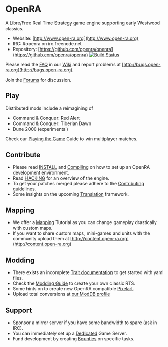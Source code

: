 # OpenRA

A Libre/Free Real Time Strategy game engine supporting early Westwood classics.

* Website: [http://www.open-ra.org](http://www.open-ra.org)
* IRC: \#openra on irc.freenode.net
* Repository: [https://github.com/openra/openra](https://github.com/openra/openra) [![Build Status](https://travis-ci.org/OpenRA/OpenRA.png?branch=bleed)](https://travis-ci.org/OpenRA/OpenRA)

Please read the [FAQ](https://github.com/OpenRA/OpenRA/wiki/FAQ) in our [Wiki](https://github.com/OpenRA/OpenRA/wiki) and report problems at [http://bugs.open-ra.org](http://bugs.open-ra.org).

Join the [Forums](http://www.sleipnirstuff.com/forum/viewforum.php?f=80) for discussion.

## Play

Distributed mods include a reimagining of
* Command & Conquer: Red Alert
* Command & Conquer: Tiberian Dawn
* Dune 2000 (experimental)

Check our [Playing the Game](https://github.com/OpenRA/OpenRA/wiki/Playing-the-game) Guide to win multiplayer matches.

## Contribute

* Please read [INSTALL](https://github.com/OpenRA/OpenRA/blob/bleed/INSTALL) and [Compiling](https://github.com/OpenRA/OpenRA/wiki/Compiling) on how to set up an OpenRA development environment.
* Read [HACKING](https://github.com/OpenRA/OpenRA/blob/bleed/HACKING) for an overview of the engine.
* To get your patches merged please adhere to the [Contributing](https://github.com/OpenRA/OpenRA/blob/bleed/CONTRIBUTING.md) guidelines.
* Some insights on the upcoming [Translation](https://github.com/OpenRA/OpenRA/wiki/Translation) framework.

## Mapping

* We offer a [Mapping](https://github.com/OpenRA/OpenRA/wiki/Mapping) Tutorial as you can change gameplay drastically with custom maps.
* If you want to share custom maps, mini-games and units with the community upload them at [http://content.open-ra.org](http://content.open-ra.org)

## Modding

* There exists an incomplete [Trait documentation](https://github.com/OpenRA/OpenRA/wiki/Trait-Documentation) to get started with yaml files.
* Check the [Modding Guide](https://github.com/OpenRA/OpenRA/wiki/Modding%20Guide) to create your own classic RTS.
* Some hints on to create new OpenRA compatible [Pixelart](https://github.com/OpenRA/OpenRA/wiki/Pixelart).
* Upload total conversions at [our ModDB profile](http://www.moddb.com/games/openra/mods)

## Support

* Sponsor a mirror server if you have some bandwidth to spare (ask in IRC).
* You can immediately set up a [Dedicated](https://github.com/OpenRA/OpenRA/wiki/Dedicated) Game Server.
* Fund development by creating [Bounties](https://www.bountysource.com/#repos/OpenRA/OpenRA) on specific tasks.